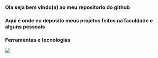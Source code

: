 ### Ola seja bem vindo(a) ao meu repositorio do github 

### Aqui é onde eu deposito meus projetos feitos na faculdade e alguns pessoais

### Ferramentas e tecnologias 

<img src="https://cdn.jsdelivr.net/gh/devicons/devicon/icons/nodejs/nodejs-original-wordmark.svg"/>
          
